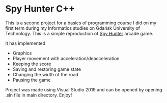 # Spy Hunter C++
This is a second project for a basics of programming course I did on my first term during my Informatics studies on Gdańsk University of Technology. This is a simple reproduction of [Spy Hunter](https://en.wikipedia.org/wiki/Spy_Hunter) arcade game.

It has implemented
- Graphics
- Player movement with acceleration/deacceleration
- Keeping the score
- Saving and restoring game state
- Changing the width of the road
- Pausing the game

Project was made using Visual Studio 2019 and can be opened by opening .sln file in main directory.
Enjoy!
